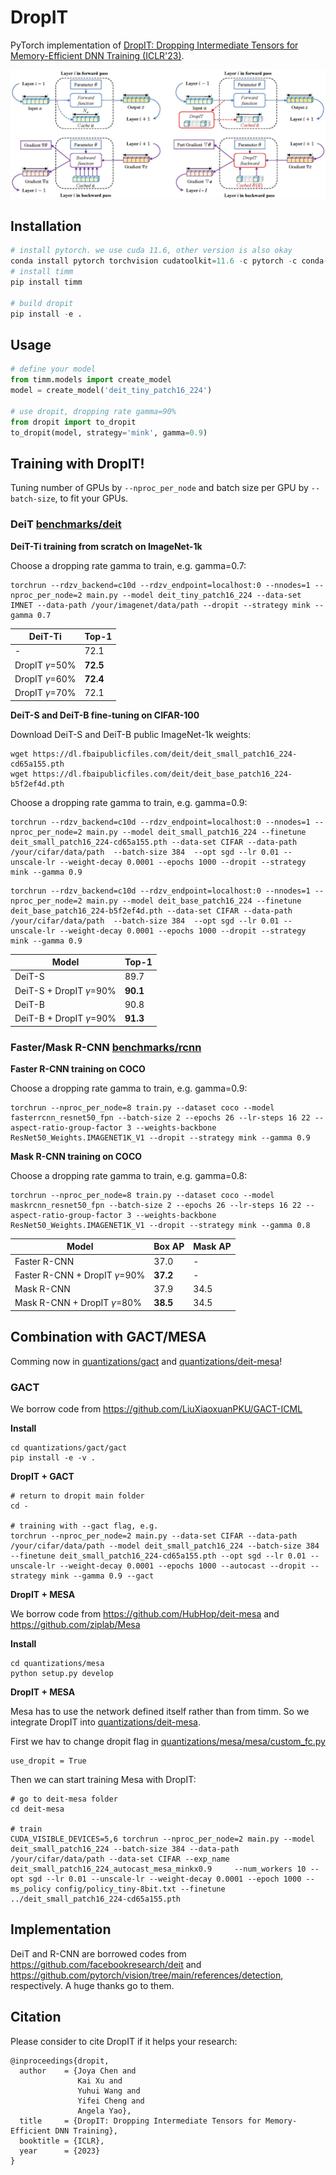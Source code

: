 # DropIT

PyTorch implementation of [DropIT: Dropping Intermediate Tensors for Memory-Efficient DNN Training (ICLR'23)](https://openreview.net/forum?id=Kn6i2BZW69w).

![](dropit.jpg)

## Installation

```python
# install pytorch. we use cuda 11.6, other version is also okay
conda install pytorch torchvision cudatoolkit=11.6 -c pytorch -c conda-forge
# install timm
pip install timm

# build dropit
pip install -e .
```

## Usage

```python
# define your model 
from timm.models import create_model
model = create_model('deit_tiny_patch16_224')

# use dropit, dropping rate gamma=90%
from dropit import to_dropit
to_dropit(model, strategy='mink', gamma=0.9)
```

## Training with DropIT!

Tuning number of GPUs by ```--nproc_per_node``` and batch size per GPU by ```--batch-size```, to fit your GPUs.

### DeiT [benchmarks/deit](benchmarks/deit)

**DeiT-Ti training from scratch on ImageNet-1k**

Choose a dropping rate gamma to train, e.g. gamma=0.7:

```shell
torchrun --rdzv_backend=c10d --rdzv_endpoint=localhost:0 --nnodes=1 --nproc_per_node=2 main.py --model deit_tiny_patch16_224 --data-set IMNET --data-path /your/imagenet/data/path --dropit --strategy mink --gamma 0.7
```

|  DeiT-Ti | Top-1  |
|  ----  | ----  |
| -  | 72.1 |
| DropIT $\gamma$=50%  | **72.5** |
| DropIT $\gamma$=60%  | **72.4** |
| DropIT $\gamma$=70%  | 72.1 |

**DeiT-S and DeiT-B fine-tuning on CIFAR-100**

Download DeiT-S and DeiT-B public ImageNet-1k weights:
```
wget https://dl.fbaipublicfiles.com/deit/deit_small_patch16_224-cd65a155.pth
wget https://dl.fbaipublicfiles.com/deit/deit_base_patch16_224-b5f2ef4d.pth
```

Choose a dropping rate gamma to train, e.g. gamma=0.9:

```shell
torchrun --rdzv_backend=c10d --rdzv_endpoint=localhost:0 --nnodes=1 --nproc_per_node=2 main.py --model deit_small_patch16_224 --finetune deit_small_patch16_224-cd65a155.pth --data-set CIFAR --data-path /your/cifar/data/path  --batch-size 384  --opt sgd --lr 0.01 --unscale-lr --weight-decay 0.0001 --epochs 1000 --dropit --strategy mink --gamma 0.9
```

```shell
torchrun --rdzv_backend=c10d --rdzv_endpoint=localhost:0 --nnodes=1 --nproc_per_node=2 main.py --model deit_base_patch16_224 --finetune deit_base_patch16_224-b5f2ef4d.pth --data-set CIFAR --data-path /your/cifar/data/path  --batch-size 384  --opt sgd --lr 0.01 --unscale-lr --weight-decay 0.0001 --epochs 1000 --dropit --strategy mink --gamma 0.9
```

|  Model | Top-1  |
|  ----  | ----  |
| DeiT-S  | 89.7 |
| DeiT-S + DropIT $\gamma$=90%  | **90.1** |
| DeiT-B  | 90.8 |
| DeiT-B + DropIT $\gamma$=90%  | **91.3** |

### Faster/Mask R-CNN [benchmarks/rcnn](benchmarks/rcnn)

**Faster R-CNN training on COCO**

Choose a dropping rate gamma to train, e.g. gamma=0.9:

```shell
torchrun --nproc_per_node=8 train.py --dataset coco --model fasterrcnn_resnet50_fpn --batch-size 2 --epochs 26 --lr-steps 16 22 --aspect-ratio-group-factor 3 --weights-backbone ResNet50_Weights.IMAGENET1K_V1 --dropit --strategy mink --gamma 0.9
```

**Mask R-CNN training on COCO**

Choose a dropping rate gamma to train, e.g. gamma=0.8:

```shell
torchrun --nproc_per_node=8 train.py --dataset coco --model maskrcnn_resnet50_fpn --batch-size 2 --epochs 26 --lr-steps 16 22 --aspect-ratio-group-factor 3 --weights-backbone ResNet50_Weights.IMAGENET1K_V1 --dropit --strategy mink --gamma 0.8
```

|  Model | Box AP | Mask AP  |
|  ----  | ---- | ---- |
| Faster R-CNN  | 37.0 | - |
| Faster R-CNN + DropIT $\gamma$=90%  | **37.2** | - |
| Mask R-CNN  | 37.9 | 34.5 |
| Mask R-CNN + DropIT $\gamma$=80%  | **38.5** | 34.5 |

## Combination with GACT/MESA

Comming now in [quantizations/gact](quantizations/gact) and [quantizations/deit-mesa](quantizations/deit-mesa)!

### GACT

We borrow code from https://github.com/LiuXiaoxuanPKU/GACT-ICML

**Install**

```
cd quantizations/gact/gact
pip install -e -v .
```

**DropIT + GACT**

```
# return to dropit main folder
cd - 

# training with --gact flag, e.g.
torchrun --nproc_per_node=2 main.py --data-set CIFAR --data-path /your/cifar/data/path --model deit_small_patch16_224 --batch-size 384 --finetune deit_small_patch16_224-cd65a155.pth --opt sgd --lr 0.01 --unscale-lr --weight-decay 0.0001 --epochs 1000 --autocast --dropit --strategy mink --gamma 0.9 --gact
```

**DropIT + MESA**

We borrow code from https://github.com/HubHop/deit-mesa and https://github.com/ziplab/Mesa

**Install**

```
cd quantizations/mesa
python setup.py develop
```

**DropIT + MESA**

Mesa has to use the network defined itself rather than from timm. So we integrate DropIT into [quantizations/deit-mesa](quantizations/deit-mesa).

First we hav to change dropit flag in [quantizations/mesa/mesa/custom_fc.py](quantizations/mesa/mesa/custom_fc.py)

```
use_dropit = True
```

Then we can start training Mesa with DropIT:
```
# go to deit-mesa folder
cd deit-mesa

# train
CUDA_VISIBLE_DEVICES=5,6 torchrun --nproc_per_node=2 main.py --model deit_small_patch16_224 --batch-size 384 --data-path /your/cifar/data/path --data-set CIFAR --exp_name deit_small_patch16_224_autocast_mesa_minkx0.9     --num_workers 10 --opt sgd --lr 0.01 --unscale-lr --weight-decay 0.0001 --epoch 1000 --ms_policy config/policy_tiny-8bit.txt --finetune ../deit_small_patch16_224-cd65a155.pth
```

## Implementation

DeiT and R-CNN are borrowed codes from https://github.com/facebookresearch/deit and https://github.com/pytorch/vision/tree/main/references/detection, respectively. A huge thanks go to them. 

## Citation

Please consider to cite DropIT if it helps your research:

```
@inproceedings{dropit,
  author    = {Joya Chen and
               Kai Xu and
               Yuhui Wang and
               Yifei Cheng and
               Angela Yao},
  title     = {DropIT: Dropping Intermediate Tensors for Memory-Efficient DNN Training},
  booktitle = {ICLR},
  year      = {2023}
}
```